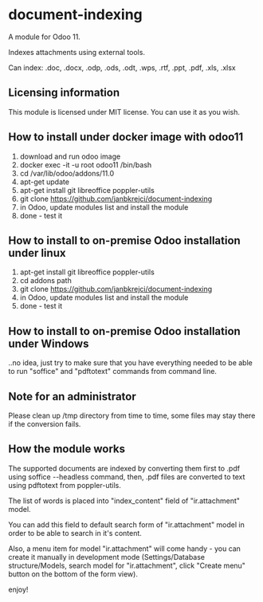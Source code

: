 # document-indexing
A module for Odoo 11.

Indexes attachments using external tools.

Can index: .doc, .docx, .odp, .ods, .odt, .wps, .rtf, .ppt, .pdf, .xls, .xlsx

## Licensing information

This module is licensed under MIT license. You can use it as you wish.

## How to install under docker image with odoo11

1) download and run odoo image
2) docker exec -it -u root odoo11 /bin/bash
3) cd /var/lib/odoo/addons/11.0
4) apt-get update
5) apt-get install git libreoffice poppler-utils
6) git clone https://github.com/janbkrejci/document-indexing
7) in Odoo, update modules list and install the module
8) done - test it

## How to install to on-premise Odoo installation under linux

1) apt-get install git libreoffice poppler-utils
2) cd addons path
3) git clone https://github.com/janbkrejci/document-indexing
4) in Odoo, update modules list and install the module
5) done - test it

## How to install to on-premise Odoo installation under Windows

..no idea, just try to make sure that you have everything needed
to be able to run "soffice" and "pdftotext" commands from command line.

## Note for an administrator

Please clean up /tmp directory from time to time, some files may stay there if the conversion fails.

## How the module works

The supported documents are indexed by converting them first to .pdf using soffice --headless command,
then, .pdf files are converted to text using pdftotext from poppler-utils.

The list of words is placed into "index_content" field of "ir.attachment" model.

You can add this field to default search form of "ir.attachment" model in order to be able to search in it's content.

Also, a menu item for model "ir.attachment" will come handy - you can create it manually in development mode (Settings/Database structure/Models, search model for "ir.attachment", click "Create menu" button on the bottom of the form view).

enjoy!
